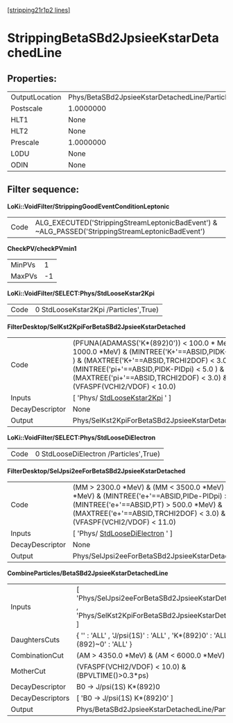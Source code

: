 [[stripping21r1p2 lines]](./stripping21r1p2-leptonic)

# StrippingBetaSBd2JpsieeKstarDetachedLine

## Properties:

|                |                                                |
|----------------|------------------------------------------------|
| OutputLocation | Phys/BetaSBd2JpsieeKstarDetachedLine/Particles |
| Postscale      | 1.0000000                                      |
| HLT1           | None                                           |
| HLT2           | None                                           |
| Prescale       | 1.0000000                                      |
| L0DU           | None                                           |
| ODIN           | None                                           |

## Filter sequence:

**LoKi::VoidFilter/StrippingGoodEventConditionLeptonic**

|      |                                                                                                   |
|------|---------------------------------------------------------------------------------------------------|
| Code | ALG_EXECUTED('StrippingStreamLeptonicBadEvent') & \~ALG_PASSED('StrippingStreamLeptonicBadEvent') |

**CheckPV/checkPVmin1**

|        |     |
|--------|-----|
| MinPVs | 1   |
| MaxPVs | -1  |

**LoKi::VoidFilter/SELECT:Phys/StdLooseKstar2Kpi**

|      |                                       |
|------|---------------------------------------|
| Code | 0 StdLooseKstar2Kpi /Particles',True) |

**FilterDesktop/SelKst2KpiForBetaSBd2JpsieeKstarDetached**

|                 |                                                                                                                                                                                                                                                                                   |
|-----------------|-----------------------------------------------------------------------------------------------------------------------------------------------------------------------------------------------------------------------------------------------------------------------------------|
| Code            | (PFUNA(ADAMASS('K\*(892)0')) \< 100.0 \* MeV) & (PT \> 1000.0 \*MeV) & (MINTREE('K+'==ABSID,PIDK-PIDpi) \> 0.0 ) & (MAXTREE('K+'==ABSID,TRCHI2DOF) \< 3.0) & (MINTREE('pi+'==ABSID,PIDK-PIDpi) \< 5.0 ) & (MAXTREE('pi+'==ABSID,TRCHI2DOF) \< 3.0) & (VFASPF(VCHI2/VDOF) \< 10.0) |
| Inputs          | [ 'Phys/ [StdLooseKstar2Kpi](./stripping21r1p2-stdloosekstar2kpi) ' ]                                                                                                                                                                                                           |
| DecayDescriptor | None                                                                                                                                                                                                                                                                              |
| Output          | Phys/SelKst2KpiForBetaSBd2JpsieeKstarDetached/Particles                                                                                                                                                                                                                           |

**LoKi::VoidFilter/SELECT:Phys/StdLooseDiElectron**

|      |                                        |
|------|----------------------------------------|
| Code | 0 StdLooseDiElectron /Particles',True) |

**FilterDesktop/SelJpsi2eeForBetaSBd2JpsieeKstarDetached**

|                 |                                                                                                                                                                                                                                   |
|-----------------|-----------------------------------------------------------------------------------------------------------------------------------------------------------------------------------------------------------------------------------|
| Code            | (MM \> 2300.0 \*MeV) & (MM \< 3500.0 \*MeV) & (PT \> 400.0 \*MeV) & (MINTREE('e+'==ABSID,PIDe-PIDpi) \> 1.0 ) & (MINTREE('e+'==ABSID,PT) \> 500.0 \*MeV) & (MAXTREE('e+'==ABSID,TRCHI2DOF) \< 3.0) & (VFASPF(VCHI2/VDOF) \< 11.0) |
| Inputs          | [ 'Phys/ [StdLooseDiElectron](./stripping21r1p2-stdloosedielectron) ' ]                                                                                                                                                         |
| DecayDescriptor | None                                                                                                                                                                                                                              |
| Output          | Phys/SelJpsi2eeForBetaSBd2JpsieeKstarDetached/Particles                                                                                                                                                                           |

**CombineParticles/BetaSBd2JpsieeKstarDetachedLine**

|                  |                                                                                                         |
|------------------|---------------------------------------------------------------------------------------------------------|
| Inputs           | [ 'Phys/SelJpsi2eeForBetaSBd2JpsieeKstarDetached' , 'Phys/SelKst2KpiForBetaSBd2JpsieeKstarDetached' ] |
| DaughtersCuts    | { '' : 'ALL' , 'J/psi(1S)' : 'ALL' , 'K\*(892)0' : 'ALL' , 'K\*(892)\~0' : 'ALL' }                      |
| CombinationCut   | (AM \> 4350.0 \*MeV) & (AM \< 6000.0 \*MeV)                                                             |
| MotherCut        | (VFASPF(VCHI2/VDOF) \< 10.0) & (BPVLTIME()\>0.3\*ps)                                                    |
| DecayDescriptor  | B0 -\> J/psi(1S) K\*(892)0                                                                              |
| DecayDescriptors | [ 'B0 -\> J/psi(1S) K\*(892)0' ]                                                                      |
| Output           | Phys/BetaSBd2JpsieeKstarDetachedLine/Particles                                                          |
